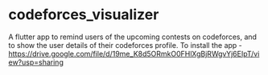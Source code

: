# codeforces_visualizer

A flutter app to remind users of the upcoming contests on codeforces, and to show the user details of their codeforces profile.
To install the app - https://drive.google.com/file/d/19me_K8d5ORmkO0FHlXgBjRWgvYj6EIpT/view?usp=sharing
